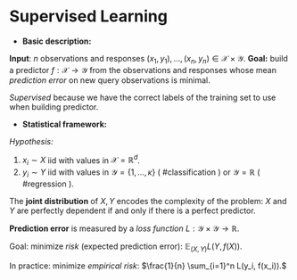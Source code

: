 # Supervised Learning

- **Basic description:**

**Input**: $n$ observations and responses $(x_1, y_1),...,(x_n,y_n) \in \mathcal{X} \times \mathcal{Y}$.
**Goal:** build a predictor $f: \mathcal{X} \rightarrow \mathcal{Y}$ from the observations and responses whose mean *prediction error* on new query observations is minimal.

*Supervised* because we have the correct labels of the training set to use when building predictor.

- **Statistical framework:**

*Hypothesis:*
1. $x_i \sim X$ iid with values in $\mathcal{X} = \mathbb{R}^d$.
2. $y_i \sim Y$ iid with values in $\mathcal{Y} = \{1,...,\kappa\}$ ( #classification ) or $\mathcal{Y} = \mathbb{R}$ ( #regression ).

The **joint distribution** of $X, Y$ encodes the complexity of the problem: $X$ and $Y$ are perfectly dependent if and only if there is a perfect predictor.

**Prediction error** is measured by a *loss function* $L: \mathcal{Y} \times \mathcal{Y} \rightarrow \mathbb{R}$.

Goal: minimize *risk* (expected prediction error): $\mathbb{E}_{(X, Y)} L(Y, f(X)).$

In practice: minimize *empirical risk*: $\frac{1}{n} \sum_{i=1}^n L(y_i, f(x_i)).$

